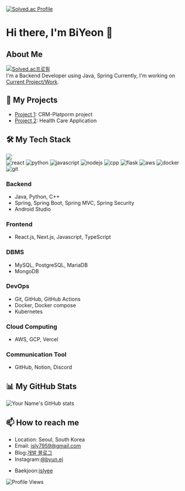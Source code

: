 [![Solved.ac Profile](http://mazassumnida.wtf/api/v2/generate_badge?boj=islyee)](https://solved.ac/profile/islyee/)

# Hi there, I'm BiYeon 👋

## About Me
[![Solved.ac프로필](http://mazassumnida.wtf/api/mini/generate_badge?boj=islyee)](https://solved.ac/profile/islyee)<br>
I'm a Backend Developer using Java, Spring Currently, I'm working on [Current Project/Work](https://github.com/HealthServiceForAll/HearUR-back).

## 🚀 My Projects
- [Project 1](https://github.com/ByuN0-0/CRM-Project): CRM-Platporm project
- [Project 2](https://github.com/HealthServiceForAll/HearUR-back): Health Care Application

## 🛠️ My Tech Stack
<a href="https://github.com/anuraghazra/github-readme-stats/"><img src="https://github-readme-stats.vercel.app/api/top-langs/?username=ByuN0-0"></a><br>
<img src="https://img.shields.io/badge/React-61DAFB?style=flat&logo=React&logoColor=white" alt="react" />
<img src="https://img.shields.io/badge/Python-3776AB?style=flat&logo=Python&logoColor=white" alt="python" />
<img src="https://img.shields.io/badge/JavaScript-F7DF1E?style=flat&logo=javascript&logoColor=white" alt="javascript"/>
<img src="https://img.shields.io/badge/NodeJS-339933?style=flat&logo=nodedotjs&logoColor=white" alt="nodejs" />
<img src="https://img.shields.io/badge/cpp-00599C?style=flat&logo=cplusplus&logoColor=white" alt="cpp" />
<img src="https://img.shields.io/badge/Flask-000000?style=flat&logo=flask&logoColor=white" alt="flask" />
<img src="https://img.shields.io/badge/AWS-232F3E?style=flat&logo=amazonaws&logoColor=white" alt="aws" />
<img src="https://img.shields.io/badge/docker-2496ED?style=flat&logo=docker&logoColor=white" alt="docker" />
<img src="https://img.shields.io/badge/git-F05032?style=flat&logo=git&logoColor=white" alt="git" />
### Backend
- Java, Python, C++
- Spring, Spring Boot, Spring MVC, Spring Security
- Android Studio

### Frontend
- React.js, Next.js, Javascript, TypeScript

### DBMS
- MySQL, PostgreSQL, MariaDB
- MongoDB

### DevOps
- Git, GitHub, GitHub Actions
- Docker, Docker compose
- Kubernetes

### Cloud Computing
- AWS, GCP, Vercel

### Communication Tool
- GitHub, Notion, Discord

## 📊 My GitHub Stats
![Your Name's GitHub stats](https://github-readme-stats.vercel.app/api?username=byun0-0&show_icons=true&theme=radical)

## 📫 How to reach me
- Location: Seoul, South Korea
- Email: [isly7959@gmail.com](mailto:isly7959@gmail.com)
- Blog:[개발 블로그](https://byun0-0.tistory.com/)
- Instagram:<a href="https://www.instagram.com/byun.ej/" target="_blank" rel="noreferrer">@byun.ej</a></p>
- Baekjoon:<a href="https://www.acmicpc.net/user/islyee" target="_blank" rel="noreferrer">islyee</a></p>

![Profile Views](https://komarev.com/ghpvc/?username=byun0-0&color=brightgreen)
